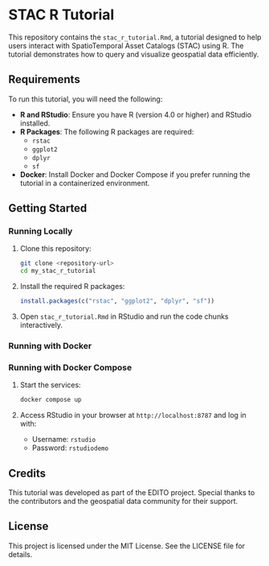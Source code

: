 # STAC R Tutorial

This repository contains the `stac_r_tutorial.Rmd`, a tutorial designed to help users interact with SpatioTemporal Asset Catalogs (STAC) using R. The tutorial demonstrates how to query and visualize geospatial data efficiently.

## Requirements

To run this tutorial, you will need the following:

- **R and RStudio**: Ensure you have R (version 4.0 or higher) and RStudio installed.
- **R Packages**: The following R packages are required:
  - `rstac`
  - `ggplot2`
  - `dplyr`
  - `sf`
- **Docker**: Install Docker and Docker Compose if you prefer running the tutorial in a containerized environment.

## Getting Started

### Running Locally

1. Clone this repository:
   ```bash
   git clone <repository-url>
   cd my_stac_r_tutorial
   ```

2. Install the required R packages:
   ```R
   install.packages(c("rstac", "ggplot2", "dplyr", "sf"))
   ```

3. Open `stac_r_tutorial.Rmd` in RStudio and run the code chunks interactively.

### Running with Docker

### Running with Docker Compose

1. Start the services:
   ```bash
   docker compose up
   ```

2. Access RStudio in your browser at `http://localhost:8787` and log in with:
   - Username: `rstudio`
   - Password: `rstudiodemo`

## Credits

This tutorial was developed as part of the EDITO project. Special thanks to the contributors and the geospatial data community for their support.

## License

This project is licensed under the MIT License. See the LICENSE file for details.